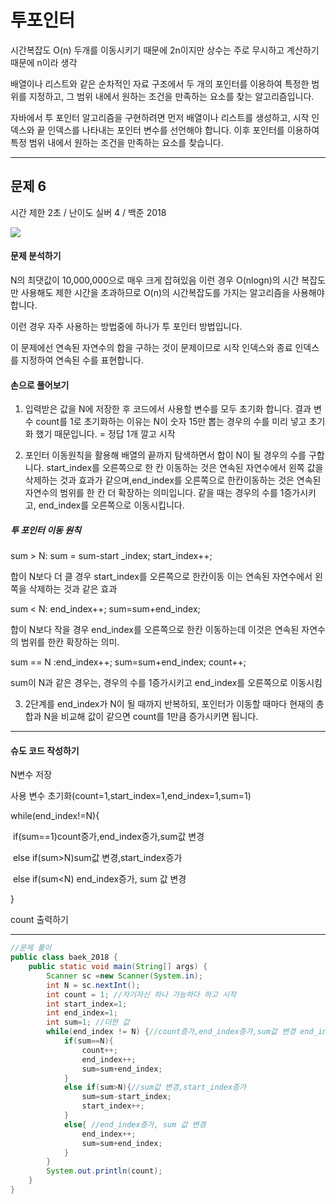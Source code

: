 # 투포인터

시간복잡도 O(n) 두개를 이동시키기 때문에 2n이지만 상수는 주로 무시하고 계산하기 때문에 n이라 생각  

배열이나 리스트와 같은 순차적인 자료 구조에서 두 개의 포인터를 이용하여 특정한 범위를 지정하고, 그 범위 내에서 원하는 조건을 만족하는 요소를 찾는 알고리즘입니다.

자바에서 투 포인터 알고리즘을 구현하려면 먼저 배열이나 리스트를 생성하고, 시작 인덱스와 끝 인덱스를 나타내는 포인터 변수를 선언해야 합니다. 이후 포인터를 이용하여 특정 범위 내에서 원하는 조건을 만족하는 요소를 찾습니다.

---

## 문제 6

시간 제한 2초 / 난이도 실버 4 / 백준 2018

 ![](https://velog.velcdn.com/images/yuki-kim/post/f42b7b58-d975-419e-b53a-d4723746b347/image.png)

#### 문제 분석하기

N의 최댓값이 10,000,000으로 매우 크게 잡혀있음 이런 경우 O(nlogn)의 시간 복잡도만 사용해도 제한 시간을 초과하므로 O(n)의 시간복잡도를 가지는 알고리즘을 사용해야합니다.

이런 경우 자주 사용하는 방법중에 하나가 투 포인터 방법입니다.

이 문제에선 연속된 자연수의 합을 구하는 것이 문제이므로 시작 인덱스와 종료 인덱스를 지정하여 연속된 수를 표현합니다.

#### 손으로 풀어보기

1) 입력받은 값을 N에 저장한 후 코드에서 사용할 변수를 모두 초기화 합니다. 결과 변수 count를 1로 초기화하는 이유는 N이 숫자 15만 뽑는 경우의 수를 미리 넣고 초기화 했기 때문입니다. = 정답 1개 깔고 시작 

2) 포인터 이동원칙을 활용해 배열의 끝까지 탐색하면서 합이 N이 될 경우의 수를 구합니다. start_index를 오른쪽으로 한 칸 이동하는 것은 연속된 자연수에서 왼쪽 값을 삭제하는 것과 효과가 같으며,end_index를 오른쪽으로 한칸이동하는 것은 연속된 자연수의 범위를 한 칸 더 확장하는 의미입니다. 같을 때는 경우의 수를 1증가시키고, end_index를 오른쪽으로 이동시킵니다.

##### 투 포인터 이동 원칙

sum > N: sum = sum-start _index; start_index++;

합이 N보다 더 클 경우 start_index를 오른쪽으로 한칸이동 이는 연속된 자연수에서 왼쪽을 삭제하는 것과 같은 효과

sum < N: end_index++; sum=sum+end_index;

합이 N보다 작을 경우 end_index를 오른쪽으로 한칸 이동하는데 이것은 연속된 자연수의 범위를 한칸 확장하는 의미.

sum == N :end_index++; sum=sum+end_index; count++;

sum이 N과 같은 경우는, 경우의 수를 1증가시키고 end_index를 오른쪽으로 이동시킴

3) 2단계를 end_index가 N이 될 때까지 반복하되, 포인터가 이동할 때마다 현재의 총합과 N을 비교해 값이 같으면 count를 1만큼 증가시키면 됩니다.

------

#### 슈도 코드 작성하기

N변수 저장

사용 변수 초기화(count=1,start_index=1,end_index=1,sum=1)

while(end_index!=N){

​	if(sum==1)count증가,end_index증가,sum값 변경

​	else if(sum>N)sum값 변경,start_index증가

​	else if(sum<N) end_index증가, sum 값 변경

}

count 출력하기

------

```java
//문제 풀이 
public class baek_2018 {
    public static void main(String[] args) {
        Scanner sc =new Scanner(System.in);
        int N = sc.nextInt();
        int count = 1; //자기자신 하나 가능하다 하고 시작
        int start_index=1;
        int end_index=1;
        int sum=1; //더한 값
        while(end_index != N) {//count증가,end_index증가,sum값 변경 end_index끝까지
            if(sum==N){
                count++;
                end_index++;
                sum=sum+end_index;
            }
            else if(sum>N){//sum값 변경,start_index증가
                sum=sum-start_index;
                start_index++;
            }
            else{ //end_index증가, sum 값 변경
                end_index++;
                sum=sum+end_index;
            }
        }
        System.out.println(count);
    }
}
```

